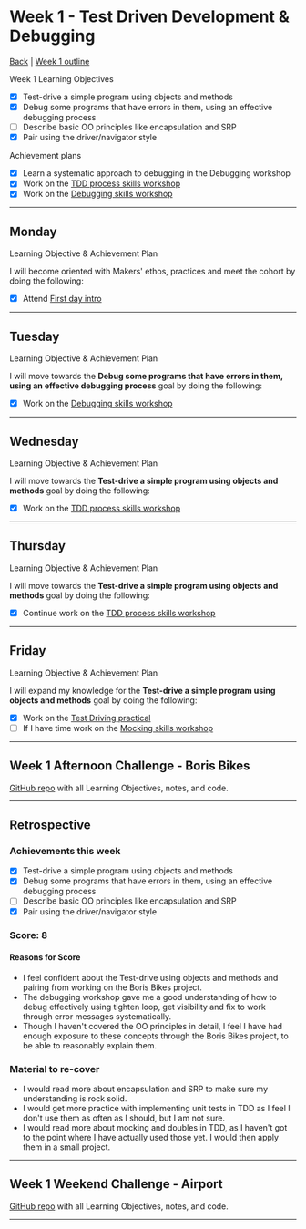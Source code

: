 # Week 1 - Test Driven Development & Debugging

[Back](README.md) | [Week 1 outline](https://github.com/makersacademy/course/blob/master/week_outlines.md#week-1)

Week 1 Learning Objectives

- [x] Test-drive a simple program using objects and methods
- [x] Debug some programs that have errors in them, using an effective debugging process
- [ ] Describe basic OO principles like encapsulation and SRP
- [x] Pair using the driver/navigator style

Achievement plans

- [x] Learn a systematic approach to debugging in the Debugging workshop
- [x] Work on the [TDD process skills workshop]
- [x] Work on the [Debugging skills workshop]

---

## Monday

Learning Objective & Achievement Plan

I will become oriented with Makers' ethos, practices and meet the cohort by doing the following:

- [x] Attend [First day intro]

---

## Tuesday

Learning Objective & Achievement Plan

I will move towards the **Debug some programs that have errors in them, using an effective debugging process** goal by doing the following:

- [x] Work on the [Debugging skills workshop]

---

## Wednesday

Learning Objective & Achievement Plan

I will move towards the **Test-drive a simple program using objects and methods** goal by doing the following:

- [x] Work on the [TDD process skills workshop]

---

## Thursday

Learning Objective & Achievement Plan

I will move towards the **Test-drive a simple program using objects and methods** goal by doing the following:

- [x] Continue work on the [TDD process skills workshop]

---

## Friday

Learning Objective & Achievement Plan

I will expand my knowledge for the **Test-drive a simple program using objects and methods** goal by doing the following:

- [x] Work on the [Test Driving practical]
- [ ] If I have time work on the [Mocking skills workshop]

---

## Week 1 Afternoon Challenge - Boris Bikes

[GitHub repo](https://github.com/hturnbull93/boris-bikes) with all Learning Objectives, notes, and code.

---

## Retrospective

### Achievements this week

- [x] Test-drive a simple program using objects and methods
- [x] Debug some programs that have errors in them, using an effective debugging process
- [ ] Describe basic OO principles like encapsulation and SRP
- [x] Pair using the driver/navigator style

### Score: 8

#### Reasons for Score

- I feel confident about the Test-drive using objects and methods and pairing from working on the Boris Bikes project.
- The debugging workshop gave me a good understanding of how to debug effectively using tighten loop, get visibility and fix to work through error messages systematically.
- Though I haven't covered the OO principles in detail, I feel I have had enough exposure to these concepts through the Boris Bikes project, to be able to reasonably explain them.

### Material to re-cover

- I would read more about encapsulation and SRP to make sure my understanding is rock solid.
- I would get more practice with implementing unit tests in TDD as I feel I don't use them as often as I should, but I am not sure.
- I would read more about mocking and doubles in TDD, as I haven't got to the point where I have actually used those yet. I would then apply them in a small project.

---

## Week 1 Weekend Challenge - Airport

[GitHub repo](https://github.com/hturnbull93/airport_challenge) with all Learning Objectives, notes, and code.

---

<!-- Links -->

[First day intro]: Intro_first_day.md
[TDD process skills workshop]: ../skills_workshops/TDD_process.md
[Debugging skills workshop]: ../skills_workshops/debugging.md
[Mocking skills workshop]: ../skills_workshops/mocking.md
[Test Driving practical]: ../skills_workshops/test_driving_practice.md
